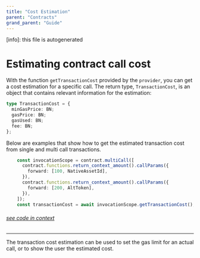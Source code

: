 ```yaml
---
title: "Cost Estimation"
parent: "Contracts"
grand_parent: "Guide"
---
```


[info]: this file is autogenerated
# Estimating contract call cost

With the function `getTransactionCost` provided by the `provider`, you can get a cost estimation for a specific call. The return type, `TransactionCost`, is an object that contains relevant information for the estimation:

```typescript
type TransactionCost = {
  minGasPrice: BN;
  gasPrice: BN;
  gasUsed: BN;
  fee: BN;
};
```

Below are examples that show how to get the estimated transaction cost from single and multi call transactions.


```typescript
    const invocationScope = contract.multiCall([
      contract.functions.return_context_amount().callParams({
        forward: [100, NativeAssetId],
      }),
      contract.functions.return_context_amount().callParams({
        forward: [200, AltToken],
      }),
    ]);
    const transactionCost = await invocationScope.getTransactionCost();
```
###### [see code in context](https://github.com/FuelLabs/fuels-ts/blob/master/packages/fuel-gauge/src/contract.test.ts#L360-L370)

---


The transaction cost estimation can be used to set the gas limit for an actual call, or to show the user the estimated cost.

